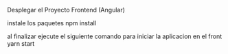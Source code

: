 Desplegar el Proyecto Frontend (Angular)

instale los paquetes
npm install

al finalizar ejecute el siguiente comando para iniciar la aplicacion en el front
yarn start
